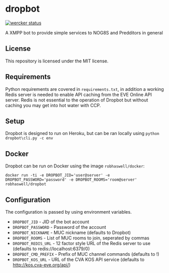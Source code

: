 dropbot
=======

[![wercker status](https://app.wercker.com/status/76f99d586d9f2fcd532e31fb0de2ab6c/m "wercker status")](https://app.wercker.com/project/bykey/76f99d586d9f2fcd532e31fb0de2ab6c)

A XMPP bot to provide simple services to NOG8S and Predditors in general

License
-------

This repository is licensed under the MIT license.

Requirements
------------

Python requirements are covered in ```requirements.txt```, in addition a working Redis server is needed to enable API caching from the EVE Online API server. Redis is not essential to the operation of Dropbot but without caching you may get into hot water with CCP.

Setup
-----

Dropbot is designed to run on Heroku, but can be ran locally using ```python dropbot\cli.py -c env```

Docker
------

Dropbot can be run on Docker using the image ``robhaswell/docker``:

    docker run -ti -e DROPBOT_JID='user@server' -e DROPBOT_PASSWORD='password' -e DROPBOT_ROOMS='room@server' robhaswell/dropbot

Configuration
-------------

The configuration is passed by using environment variables.

* ```DROPBOT_JID``` - JID of the bot account
* ```DROPBOT_PASSWORD``` - Password of the account
* ```DROPBOT_NICKNAME``` - MUC nickname (defaults to Dropbot)
* ```DROPBOT_ROOMS``` - List of MUC rooms to join, seperated by commas
* ```DROPBOT_REDIS_URL``` - 12 factor style URL of the Redis server to use (defaults to redis://localhost:6379/0)
* ```DROPBOT_CMD_PREFIX``` - Prefix of MUC channel commands (defaults to !)
* ```DROPBOT_KOS_URL``` - URL of the CVA KOS API service (defaults to http://kos.cva-eve.org/api/)
